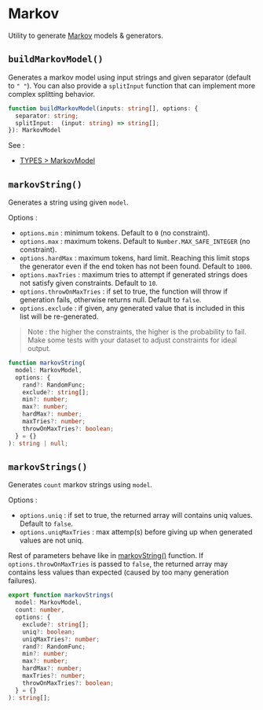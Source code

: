 # Markov

Utility to generate [Markov](https://en.wikipedia.org/wiki/Markov_chain) models & generators.

## `buildMarkovModel()`

Generates a markov model using input strings and given separator (default to `" "`). You can also provide a `splitInput` function that can implement more complex splitting behavior.

```typescript
function buildMarkovModel(inputs: string[], options: {
  separator: string;
  splitInput:  (input: string) => string[];
}): MarkovModel
```

See : 
- [TYPES > MarkovModel](TYPES.md#MarkovModel)

## `markovString()`

Generates a string using given `model`.

Options :

- `options.min` : minimum tokens. Default to `0` (no constraint).
- `options.max` : maximum tokens. Default to `Number.MAX_SAFE_INTEGER` (no constraint).
- `options.hardMax` : maximum tokens, hard limit. Reaching this limit stops the generator even if the end token has not been found. Default to `1000`.
- `options.maxTries` : maximum tries to attempt if generated strings does not satisfy given constraints. Default to `10`.
- `options.throwOnMaxTries` : if set to true, the function will throw if generation fails, otherwise returns null. Default to `false`.
- `options.exclude` : if given, any generated value that is included in this list will be re-generated.

> Note : the higher the constraints, the higher is the probability to fail. Make some tests with your dataset to adjust constraints for ideal output.

```typescript
function markovString(
  model: MarkovModel,
  options: {
    rand?: RandomFunc;
    exclude?: string[];
    min?: number;
    max?: number;
    hardMax?: number;
    maxTries?: number;
    throwOnMaxTries?: boolean;
  } = {}
): string | null;
```

## `markovStrings()`

Generates `count` markov strings using `model`.

Options :

- `options.uniq` : if set to true, the returned array will contains uniq values. Default to `false`.
- `options.uniqMaxTries` : max attemp(s) before giving up when generated values are not uniq.

Rest of parameters behave like in [markovString()](#markovString()) function. If `options.throwOnMaxTries` is passed to `false`, the returned array may contains less values than expected (caused by too many generation failures).

```typescript
export function markovStrings(
  model: MarkovModel,
  count: number,
  options: {
    exclude?: string[];
    uniq?: boolean;
    uniqMaxTries?: number;
    rand?: RandomFunc;
    min?: number;
    max?: number;
    hardMax?: number;
    maxTries?: number;
    throwOnMaxTries?: boolean;
  } = {}
): string[];
```